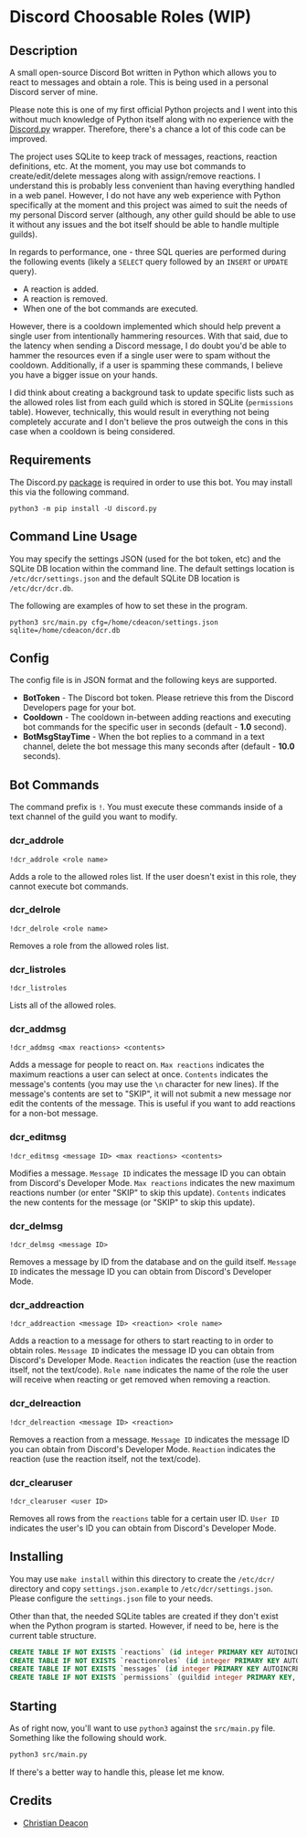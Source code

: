 # Discord Choosable Roles (WIP)
## Description
A small open-source Discord Bot written in Python which allows you to react to messages and obtain a role. This is being used in a personal Discord server of mine.

Please note this is one of my first official Python projects and I went into this without much knowledge of Python itself along with no experience with the [Discord.py](https://discordpy.readthedocs.io/en/latest/index.html) wrapper. Therefore, there's a chance a lot of this code can be improved.

The project uses SQLite to keep track of messages, reactions, reaction definitions, etc. At the moment, you may use bot commands to create/edit/delete messages along with assign/remove reactions. I understand this is probably less convenient than having everything handled in a web panel. However, I do not have any web experience with Python specifically at the moment and this project was aimed to suit the needs of my personal Discord server (although, any other guild should be able to use it without any issues and the bot itself should be able to handle multiple guilds).

In regards to performance, one - three SQL queries are performed during the following events (likely a `SELECT` query followed by an `INSERT` or `UPDATE` query).

* A reaction is added.
* A reaction is removed.
* When one of the bot commands are executed.

However, there is a cooldown implemented which should help prevent a single user from intentionally hammering resources. With that said, due to the latency when sending a Discord message, I do doubt you'd be able to hammer the resources even if a single user were to spam without the cooldown. Additionally, if a user is spamming these commands, I believe you have a bigger issue on your hands.

I did think about creating a background task to update specific lists such as the allowed roles list from each guild which is stored in SQLite (`permissions` table). However, technically, this would result in everything not being completely accurate and I don't believe the pros outweigh the cons in this case when a cooldown is being considered.

## Requirements
The Discord.py [package](https://pypi.org/project/discord.py/) is required in order to use this bot. You may install this via the following command.

```
python3 -m pip install -U discord.py
```

## Command Line Usage
You may specify the settings JSON (used for the bot token, etc) and the SQLite DB location within the command line. The default settings location is `/etc/dcr/settings.json` and the default SQLite DB location is `/etc/dcr/dcr.db`.

The following are examples of how to set these in the program.

```
python3 src/main.py cfg=/home/cdeacon/settings.json sqlite=/home/cdeacon/dcr.db
```

## Config
The config file is in JSON format and the following keys are supported.

* **BotToken** - The Discord bot token. Please retrieve this from the Discord Developers page for your bot.
* **Cooldown** - The cooldown in-between adding reactions and executing bot commands for the specific user in seconds (default - **1.0** second).
* **BotMsgStayTime** - When the bot replies to a command in a text channel, delete the bot message this many seconds after (default - **10.0** seconds).

## Bot Commands
The command prefix is `!`. You must execute these commands inside of a text channel of the guild you want to modify.

### dcr_addrole
```
!dcr_addrole <role name>
```

Adds a role to the allowed roles list. If the user doesn't exist in this role, they cannot execute bot commands.

### dcr_delrole
```
!dcr_delrole <role name>
```

Removes a role from the allowed roles list.

### dcr_listroles
```
!dcr_listroles
```

Lists all of the allowed roles.

### dcr_addmsg
```
!dcr_addmsg <max reactions> <contents>
```

Adds a message for people to react on. `Max reactions` indicates the maximum reactions a user can select at once. `Contents` indicates the message's contents (you may use the `\n` character for new lines). If the message's contents are set to "SKIP", it will not submit a new message nor edit the contents of the message. This is useful if you want to add reactions for a non-bot message.

### dcr_editmsg
```
!dcr_editmsg <message ID> <max reactions> <contents>
```

Modifies a message. `Message ID` indicates the message ID you can obtain from Discord's Developer Mode. `Max reactions` indicates the new maximum reactions number (or enter "SKIP" to skip this update). `Contents` indicates the new contents for the message (or "SKIP" to skip this update).

### dcr_delmsg
```
!dcr_delmsg <message ID>
```

Removes a message by ID from the database and on the guild itself. `Message ID` indicates the message ID you can obtain from Discord's Developer Mode.

### dcr_addreaction
```
!dcr_addreaction <message ID> <reaction> <role name>
```

Adds a reaction to a message for others to start reacting to in order to obtain roles. `Message ID` indicates the message ID you can obtain from Discord's Developer Mode. `Reaction` indicates the reaction (use the reaction itself, not the text/code). `Role name` indicates the name of the role the user will receive when reacting or get removed when removing a reaction.

### dcr_delreaction
```
!dcr_delreaction <message ID> <reaction>
```

Removes a reaction from a message. `Message ID` indicates the message ID you can obtain from Discord's Developer Mode. `Reaction` indicates the reaction (use the reaction itself, not the text/code).

### dcr_clearuser
```
!dcr_clearuser <user ID>
```

Removes all rows from the `reactions` table for a certain user ID. `User ID` indicates the user's ID you can obtain from Discord's Developer Mode.

## Installing
You may use `make install` within this directory to create the `/etc/dcr/` directory and copy `settings.json.example` to `/etc/dcr/settings.json`. Please configure the `settings.json` file to your needs.

Other than that, the needed SQLite tables are created if they don't exist when the Python program is started. However, if need to be, here is the current table structure.

```SQL
CREATE TABLE IF NOT EXISTS `reactions` (id integer PRIMARY KEY AUTOINCREMENT, userid integer, msgid integer, guildid integer, reaction text)
CREATE TABLE IF NOT EXISTS `reactionroles` (id integer PRIMARY KEY AUTOINCREMENT, msgid integer, guildid integer, reaction text, roleid integer)
CREATE TABLE IF NOT EXISTS `messages` (id integer PRIMARY KEY AUTOINCREMENT, msgid integer, guildid integer, maxreactions integer, contents text)
CREATE TABLE IF NOT EXISTS `permissions` (guildid integer PRIMARY KEY, roles text)
```

## Starting
As of right now, you'll want to use `python3` against the `src/main.py` file. Something like the following should work.

```bash
python3 src/main.py
```

If there's a better way to handle this, please let me know.

## Credits
* [Christian Deacon](https://github.com/gamemann)